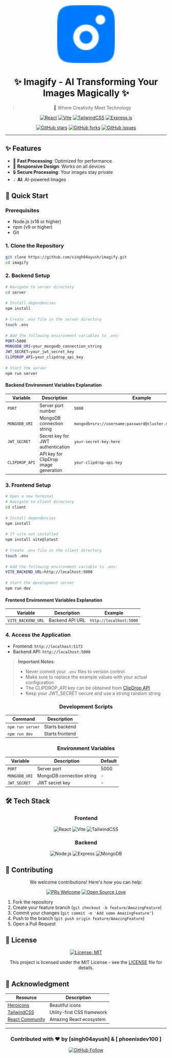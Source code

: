 <div align="center">

<img src="client/public/favicon.svg" alt="Imagify Logo" width="180"/>

# ✨ Imagify - AI Transforming Your Images Magically ✨

> 🎨 Where Creativity Meet Technology

[![React](https://img.shields.io/badge/React-19.0.0-61DAFB?style=for-the-badge&logo=react&logoColor=white&labelColor=20232A)](https://reactjs.org/)
[![Vite](https://img.shields.io/badge/Vite-6.2.0-646CFF?style=for-the-badge&logo=vite&logoColor=white&labelColor=20232A)](https://vitejs.dev/)
[![TailwindCSS](https://img.shields.io/badge/TailwindCSS-4.0.15-38B2AC?style=for-the-badge&logo=tailwind-css&logoColor=white&labelColor=20232A)](https://tailwindcss.com/)
[![Express.js](https://img.shields.io/badge/Express-4.18.0-000000?style=for-the-badge&logo=express&logoColor=white)](https://expressjs.com/)



[![GitHub stars](https://img.shields.io/github/stars/singh04ayush/imagify?style=social)](https://github.com/singh04ayush/imagify/stargazers)
[![GitHub forks](https://img.shields.io/github/forks/singh04ayush/imagify?style=social)](https://github.com/singh04ayush/imagify/network/members)
[![GitHub issues](https://img.shields.io/github/issues/singh04ayush/imagify?style=social)](https://github.com/singh04ayush/imagify/issues)

---

</div>

## ✨ Features

- 🚀 **Fast Processing**: Optimized for performance
- 📱 **Responsive Design**: Works on all devices
- 🔒 **Secure Processing**: Your images stay private
- 💡 **AI**: AI-powered Images



## 🚀 Quick Start

<div align="left">

### Prerequisites
- Node.js (v18 or higher)
- npm (v9 or higher)
- Git

</div>

### 1. Clone the Repository
```bash
git clone https://github.com/singh04ayush/imagify.git
cd imagify
```

### 2. Backend Setup
```bash
# Navigate to server directory
cd server

# Install dependencies
npm install

# Create .env file in the server directory
touch .env

# Add the following environment variables to .env:
PORT=5000
MONGODB_URI=your_mongodb_connection_string
JWT_SECRET=your_jwt_secret_key
CLIPDROP_API=your_clipdrop_api_key

# Start the server
npm run server
```

#### Backend Environment Variables Explanation
| Variable | Description | Example |
|----------|-------------|---------|
| `PORT` | Server port number | `5000` |
| `MONGODB_URI` | MongoDB connection string | `mongodb+srv://username:password@cluster.mongodb.net/imagify` |
| `JWT_SECRET` | Secret key for JWT authentication | `your-secret-key-here` |
| `CLIPDROP_API` | API key for ClipDrop image generation | `your-clipdrop-api-key` |

### 3. Frontend Setup
```bash
# Open a new terminal
# Navigate to client directory
cd client

# Install dependencies
npm install

# If vite not installed
npm install vite@latest

# Create .env file in the client directory
touch .env

# Add the following environment variable to .env:
VITE_BACKEND_URL=http://localhost:5000

# Start the development server
npm run dev
```

#### Frontend Environment Variables Explanation
| Variable | Description | Example |
|----------|-------------|---------|
| `VITE_BACKEND_URL` | Backend API URL | `http://localhost:5000` |

### 4. Access the Application
- Frontend: `http://localhost:5173`
- Backend API: `http://localhost:5000`

> **Important Notes**: 
> - Never commit your `.env` files to version control
> - Make sure to replace the example values with your actual configuration
> - The CLIPDROP_API key can be obtained from [ClipDrop API](https://clipdrop.co/apis)
> - Keep your JWT_SECRET secure and use a strong random string

<div align="center">

### Development Scripts

| Command | Description |
|---------|-------------|
| `npm run server` | Starts backend |
| `npm run dev` | Starts frontend |

### Environment Variables

| Variable | Description | Default |
|----------|-------------|---------|
| `PORT` | Server port | 5000 |
| `MONGODB_URI` | MongoDB connection string | - |
| `JWT_SECRET` | JWT secret key | - |

</div>


## 🛠️ Tech Stack

<div align="center">

### Frontend
![React](https://img.shields.io/badge/React-19.0.0-61DAFB?style=flat-square&logo=react&logoColor=white)
![Vite](https://img.shields.io/badge/Vite-6.2.0-646CFF?style=flat-square&logo=vite&logoColor=white)
![TailwindCSS](https://img.shields.io/badge/TailwindCSS-4.0.15-38B2AC?style=flat-square&logo=tailwind-css&logoColor=white)


### Backend
![Node.js](https://img.shields.io/badge/Node.js-20.0.0-339933?style=flat-square&logo=node.js&logoColor=white)
![Express](https://img.shields.io/badge/Express-4.18.0-000000?style=flat-square&logo=express&logoColor=white)
![MongoDB](https://img.shields.io/badge/MongoDB-6.0.0-47A248?style=flat-square&logo=mongodb&logoColor=white)

</div>

## 🤝 Contributing

<div align="center">

We welcome contributions! Here's how you can help:

[![PRs Welcome](https://img.shields.io/badge/PRs-welcome-brightgreen.svg?style=flat-square)](http://makeapullrequest.com)
[![Open Source Love](https://badges.frapsoft.com/os/v1/open-source.svg?v=103)](https://github.com/ellerbrock/open-source-badges/)

</div>

1. Fork the repository
2. Create your feature branch (`git checkout -b feature/AmazingFeature`)
3. Commit your changes (`git commit -m 'Add some AmazingFeature'`)
4. Push to the branch (`git push origin feature/AmazingFeature`)
5. Open a Pull Request

## 📝 License

<div align="center">

[![License: MIT](https://img.shields.io/badge/License-MIT-yellow.svg)](https://opensource.org/licenses/MIT)

This project is licensed under the MIT License - see the [LICENSE](LICENSE) file for details.

</div>

## 🙏 Acknowledgment

<div align="center">

| Resource | Description |
|----------|-------------|
| [Heroicons](https://heroicons.com/) | Beautiful icons |
| [TailwindCSS](https://tailwindcss.com/) | Utility-first CSS framework |
| [React Community](https://reactjs.org/community) | Amazing React ecosystem |

</div>

---

<div align="center">

### Contributed with ❤️ by [singh04ayush] & [ phoenixdev100 ] 

[![GitHub Follow](https://img.shields.io/github/followers/singh04ayush?style=social)](https://github.com/singh04ayush)

</div> 
